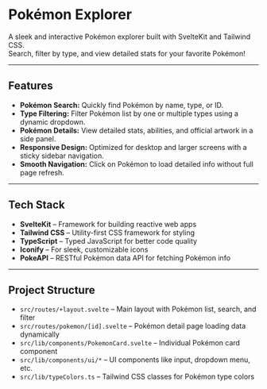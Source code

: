 # Pokémon Explorer

A sleek and interactive Pokémon explorer built with SvelteKit and Tailwind CSS.  
Search, filter by type, and view detailed stats for your favorite Pokémon!

---

## Features

- **Pokémon Search:** Quickly find Pokémon by name, type, or ID.  
- **Type Filtering:** Filter Pokémon list by one or multiple types using a dynamic dropdown.  
- **Pokémon Details:** View detailed stats, abilities, and official artwork in a side panel.  
- **Responsive Design:** Optimized for desktop and larger screens with a sticky sidebar navigation.  
- **Smooth Navigation:** Click on Pokémon to load detailed info without full page refresh.

---

## Tech Stack

- **SvelteKit** – Framework for building reactive web apps  
- **Tailwind CSS** – Utility-first CSS framework for styling  
- **TypeScript** – Typed JavaScript for better code quality  
- **Iconify** – For sleek, customizable icons  
- **PokeAPI** – RESTful Pokémon data API for fetching Pokémon info

---

## Project Structure

- `src/routes/+layout.svelte` – Main layout with Pokémon list, search, and filter  
- `src/routes/pokemon/[id].svelte` – Pokémon detail page loading data dynamically  
- `src/lib/components/PokemonCard.svelte` – Individual Pokémon card component  
- `src/lib/components/ui/*` – UI components like input, dropdown menu, etc.  
- `src/lib/typeColors.ts` – Tailwind CSS classes for Pokémon type colors
